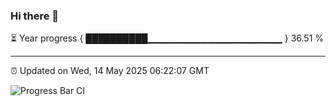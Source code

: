 ### Hi there 👋

⏳ Year progress { ██████████▁▁▁▁▁▁▁▁▁▁▁▁▁▁▁▁▁▁▁▁ } 36.51 %

---

⏰ Updated on Wed, 14 May 2025 06:22:07 GMT

![Progress Bar CI](https://github.com/liununu/liununu/workflows/Progress%20Bar%20CI/badge.svg)
